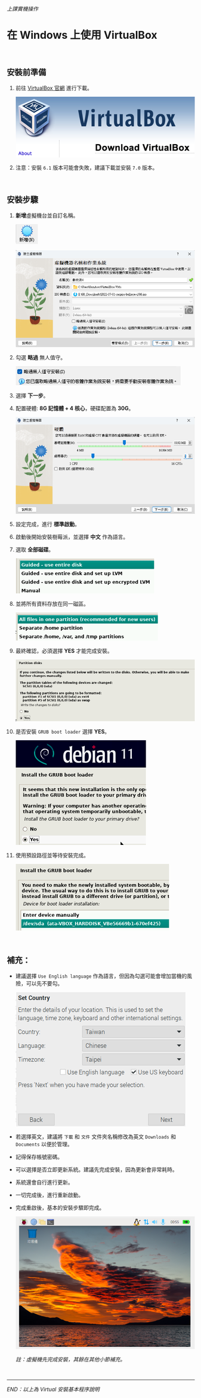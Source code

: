*上課實機操作*

# 在 Windows 上使用 VirtualBox

</br>

## 安裝前準備

1. 前往 [VirtualBox 官網](https://www.virtualbox.org/wiki/Downloads) 進行下載。

   ![VB圖標](../../images/image_01.png)

2. 注意：安裝 `6.1` 版本可能會失敗，建議下載並安裝 `7.0` 版本。

</br>

## 安裝步驟

1. **新增**虛擬機台並自訂名稱。

   ![新增](../../images/image_02.png)

   ![第一步](../../images/image_03.png)

2. 勾選 **略過** 無人值守。

   ![無人值守](../../images/image_04.png)

3. 選擇 **下一步**。

4. 配置硬體: **8G 記憶體 + 4 核心**，硬碟配置為 **30G**。

   ![硬體配置](../../images/image_05.png)

5. 設定完成，進行 **標準啟動**。

6. 啟動後開始安裝樹莓派，並選擇 **中文** 作為語言。

7. 選取 **全部磁碟**。

   ![全部磁碟](../../images/image_06.png)

8. 並將所有資料存放在同一磁區。

   ![同一磁區](../../images/image_07.png)

9. 最終確認，必須選擇 **YES** 才能完成安裝。

   ![Alt text](../../images/image_08.png)

10. 是否安裝 `GRUB boot loader` 選擇 **YES**。

    ![Alt text](../../images/image_09.png)

11. 使用預設路徑並等待安裝完成。

    ![Alt text](../../images/image_10.png)

</br>

## **補充**：

   - 建議選擇 `Use English language` 作為語言，但因為勾選可能會增加當機的風險，可以先不要勾。

      ![Alt text](../../images/image_11.png)

   - 若選擇英文，建議將 `下載` 和 `文件` 文件夾名稱修改為英文 `Downloads` 和 `Documents` 以便於管理。

   - 記得保存帳號密碼。

   - 可以選擇是否立即更新系統。建議先完成安裝，因為更新會非常耗時。

   - 系統還會自行進行更新。

   - 一切完成後，進行重新啟動。

   - 完成重啟後，基本的安裝步驟即完成。

      ![Alt text](../../images/image_12.png)

      _註：虛擬機先完成安裝，其餘在其他小節補充。_


</br>

---

_END：以上為 Virtual 安裝基本程序說明_

